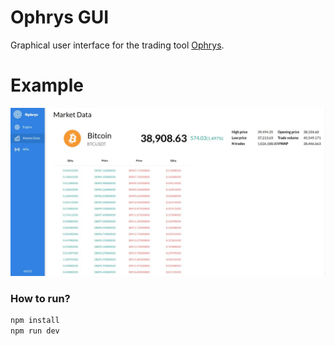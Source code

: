 # Ophrys GUI

Graphical user interface for the trading tool [Ophrys](https://github.com/gonzaloea/ophrys).

# Example

![Dashboard example](./docs/dashboard.jpeg)

### How to run?

```bash
npm install
npm run dev
```
